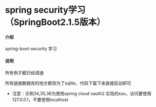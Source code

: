 # spring security学习（SpringBoot2.1.5版本）

#### 介绍
spring-boot-security 学习


#### 说明

所有例子都已经调通

所有链接数据库的地方都改为了sqlite，代码下载下来直接启动即可


- 注意：示例34,35,36为使用spring cloud oauth2 实现的sso，访问要使用127.0.0.1，不要使用localhost